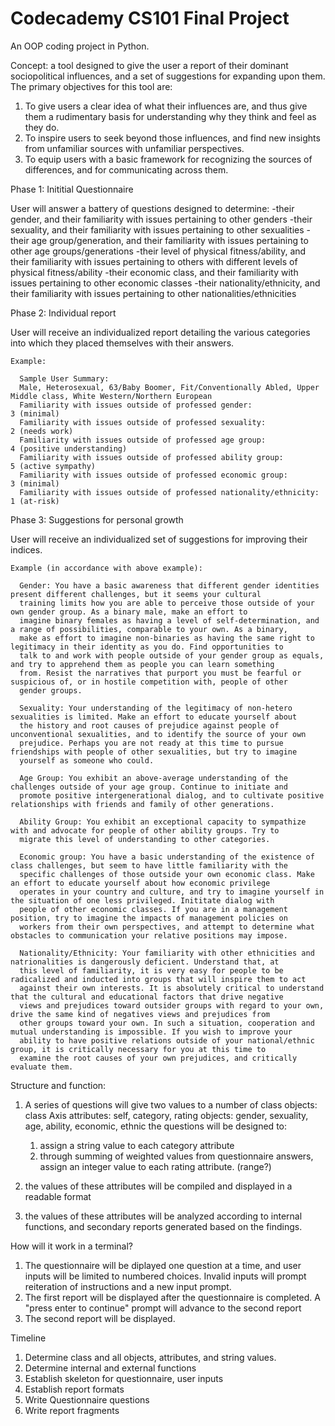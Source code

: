 # Codecademy CS101 Final Project
An OOP coding project in Python.

Concept: a tool designed to give the user a report of their dominant sociopolitical influences, and a set of suggestions for expanding upon them.
The primary objectives for this tool are:
1. To give users a clear idea of what their influences are, and thus give them a rudimentary basis for understanding why they think and feel as they do.
2. To inspire users to seek beyond those influences, and find new insights from unfamiliar sources with unfamiliar perspectives.
3. To equip users with a basic framework for recognizing the sources of differences, and for communicating across them.

Phase 1: Inititial Questionnaire

  User will answer a battery of questions designed to determine:
    -their gender, and their familiarity with issues pertaining to other genders
    -their sexuality, and their familiarity with issues pertaining to other sexualities
    -their age group/generation, and their familiarity with issues pertaining to other age groups/generations
    -their level of physical fitness/ability, and their familiarity with issues pertaining to others with different levels of physical fitness/ability
    -their economic class, and their familiarity with issues pertaining to other economic classes
    -their nationality/ethnicity, and their familiarity with issues pertaining to other nationalities/ethnicities

Phase 2: Individual report


  User will receive an individualized report detailing the various categories into which they placed themselves with their answers.
    
    Example:
      
      Sample User Summary:
      Male, Heterosexual, 63/Baby Boomer, Fit/Conventionally Abled, Upper Middle class, White Western/Northern European
      Familiarity with issues outside of professed gender:                  3 (minimal)
      Familiarity with issues outside of professed sexuality:               2 (needs work)
      Familiarity with issues outside of professed age group:               4 (positive understanding)
      Familiarity with issues outside of professed ability group:           5 (active sympathy)
      Familiarity with issues outside of professed economic group:          3 (minimal)
      Familiarity with issues outside of professed nationality/ethnicity:   1 (at-risk)
      
Phase 3: Suggestions for personal growth
  
  User will receive an individualized set of suggestions for improving their indices.
    
    Example (in accordance with above example):
      
      Gender: You have a basic awareness that different gender identities present different challenges, but it seems your cultural
      training limits how you are able to perceive those outside of your own gender group. As a binary male, make an effort to 
      imagine binary females as having a level of self-determination, and a range of possibilities, comparable to your own. As a binary, 
      make as effort to imagine non-binaries as having the same right to legitimacy in their identity as you do. Find opportunities to 
      talk to and work with people outside of your gender group as equals, and try to apprehend them as people you can learn something 
      from. Resist the narratives that purport you must be fearful or suspicious of, or in hostile competition with, people of other 
      gender groups.
      
      Sexuality: Your understanding of the legitimacy of non-hetero sexualities is limited. Make an effort to educate yourself about 
      the history and root causes of prejudice against people of unconventional sexualities, and to identify the source of your own 
      prejudice. Perhaps you are not ready at this time to pursue friendships with people of other sexualities, but try to imagine 
      yourself as someone who could.
      
      Age Group: You exhibit an above-average understanding of the challenges outside of your age group. Continue to initiate and 
      promote positive intergenerational dialog, and to cultivate positive relationships with friends and family of other generations.
      
      Ability Group: You exhibit an exceptional capacity to sympathize with and advocate for people of other ability groups. Try to 
      migrate this level of understanding to other categories.
      
      Economic group: You have a basic understanding of the existence of class challenges, but seem to have little familiarity with the 
      specific challenges of those outside your own economic class. Make an effort to educate yourself about how economic privilege 
      operates in your country and culture, and try to imagine yourself in the situation of one less privileged. Inititate dialog with 
      people of other economic classes. If you are in a management position, try to imagine the impacts of management policies on 
      workers from their own perspectives, and attempt to determine what obstacles to communication your relative positions may impose.
      
      Nationality/Ethnicity: Your familiarity with other ethnicities and natrionalities is dangerously deficient. Understand that, at 
      this level of familiarity, it is very easy for people to be radicalized and inducted into groups that will inspire them to act 
      against their own interests. It is absolutely critical to understand that the cultural and educational factors that drive negative 
      views and prejudices toward outsider groups with regard to your own, drive the same kind of negatives views and prejudices from 
      other groups toward your own. In such a situation, cooperation and mutual understanding is impossible. If you wish to improve your 
      ability to have positive relations outside of your national/ethnic group, it is critically necessary for you at this time to 
      examine the root causes of your own prejudices, and critically evaluate them.

Structure and function:
  1. A series of questions will give two values to a number of class objects:
    class Axis
      attributes: self, category, rating
      objects: gender, sexuality, age, ability, economic, ethnic
    the questions will be designed to:
      1. assign a string value to each category attribute
      2. through summing of weighted values from questionnaire answers, assign an integer value to each rating attribute. (range?)
 
 2. the values of these attributes will be compiled and displayed in a readable format
 3. the values of these attributes will be analyzed according to internal functions, and secondary reports generated based on the findings.
  

How will it work in a terminal?
  1. The questionnaire will be diplayed one question at a time, and user inputs will be limited to numbered choices. Invalid inputs will prompt 
  reiteration of instructions and a new input prompt.
  2. The first report will be displayed after the questionnaire is completed. A "press enter to continue" prompt will advance to the second report
  3. The second report will be displayed.

Timeline
1. Determine class and all objects, attributes, and string values.
2. Determine internal and external functions
3. Establish skeleton for questionnaire, user inputs
4. Establish report formats 
5. Write Questionnaire questions
6. Write report fragments
